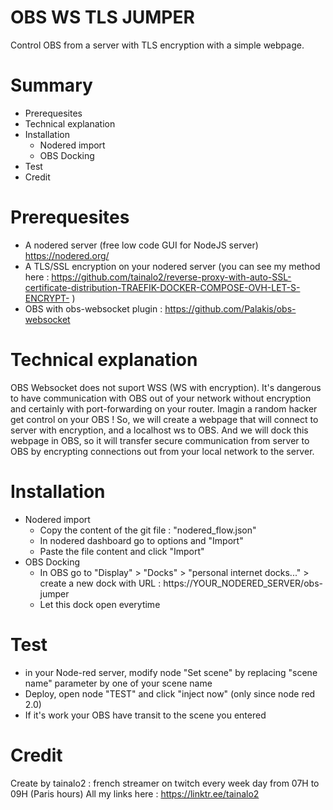 # OBS WS TLS JUMPER
Control OBS from a server with TLS encryption with a simple webpage.

# Summary
  - Prerequesites
  - Technical explanation
  - Installation
    - Nodered import
    - OBS Docking
  - Test
  - Credit

# Prerequesites
  - A nodered server (free low code GUI for NodeJS server) https://nodered.org/
  - A TLS/SSL encryption on your nodered server (you can see my method here : https://github.com/tainalo2/reverse-proxy-with-auto-SSL-certificate-distribution-TRAEFIK-DOCKER-COMPOSE-OVH-LET-S-ENCRYPT- )
  - OBS with obs-websocket plugin : https://github.com/Palakis/obs-websocket

# Technical explanation
OBS Websocket does not suport WSS (WS with encryption). It's dangerous to have communication with OBS out of your network without encryption and certainly with port-forwarding on your router. Imagin a random hacker get control on your OBS !
So, we will create a webpage that will connect to server with encryption, and a localhost ws to OBS.
And we will dock this webpage in OBS, so it will transfer secure communication from server to OBS by encrypting connections out from your local network to the server.

# Installation
  - Nodered import
    - Copy the content of the git file : "nodered_flow.json"
    - In nodered dashboard go to options and "Import"
    - Paste the file content and click "Import"
  - OBS Docking
    - In OBS go to "Display" > "Docks" > "personal internet docks..." > create a new dock with URL : https://YOUR_NODERED_SERVER/obs-jumper
    - Let this dock open everytime
# Test
   - in your Node-red server, modify node "Set scene" by replacing "scene name" parameter by one of your scene name
   - Deploy, open node "TEST" and click "inject now" (only since node red 2.0)
   - If it's work your OBS have transit to the scene you entered

# Credit
Create by tainalo2 : french streamer on twitch every week day from 07H to 09H (Paris hours)
All my links here : https://linktr.ee/tainalo2
